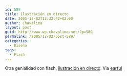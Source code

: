 ```yaml
---
id: 589
title: Ilustración en directo
date: 2005-12-02T12:32:42+02:00
author: Chavalina
layout: post
guid: http://www.wp.chavalina.net/?p=589
permalink: /2005/12/02/post-589/
categories:
  - Diseño
tags:
  - Flash
---
```

Otra genialidad con flash, <a href="http://www.pelourinho.com/movies/c003702/" target="_blank">ilustración en directo</a>. Via <a href="http://earful.bitako.com/" target="_blank">earful</a>